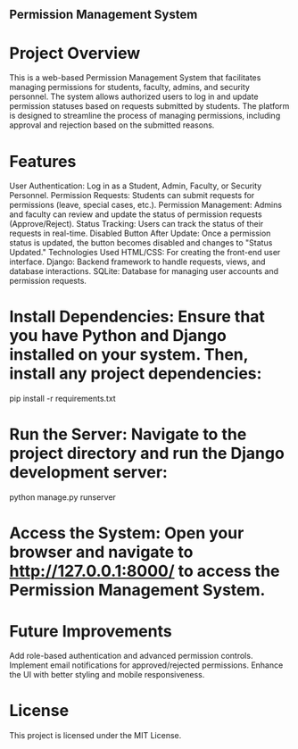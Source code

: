 ## Permission Management System
# Project Overview
This is a web-based Permission Management System that facilitates managing permissions for students, faculty, admins, and security personnel. The system allows authorized users to log in and update permission statuses based on requests submitted by students. The platform is designed to streamline the process of managing permissions, including approval and rejection based on the submitted reasons.

# Features
User Authentication: Log in as a Student, Admin, Faculty, or Security Personnel.
Permission Requests: Students can submit requests for permissions (leave, special cases, etc.).
Permission Management: Admins and faculty can review and update the status of permission requests (Approve/Reject).
Status Tracking: Users can track the status of their requests in real-time.
Disabled Button After Update: Once a permission status is updated, the button becomes disabled and changes to "Status Updated."
Technologies Used
HTML/CSS: For creating the front-end user interface.
Django: Backend framework to handle requests, views, and database interactions.
SQLite: Database for managing user accounts and permission requests.


# Install Dependencies: Ensure that you have Python and Django installed on your system. Then, install any project dependencies:
pip install -r requirements.txt

# Run the Server: Navigate to the project directory and run the Django development server:
python manage.py runserver

# Access the System: Open your browser and navigate to http://127.0.0.1:8000/ to access the Permission Management System.

# Future Improvements
Add role-based authentication and advanced permission controls.
Implement email notifications for approved/rejected permissions.
Enhance the UI with better styling and mobile responsiveness.

# License
This project is licensed under the MIT License.
